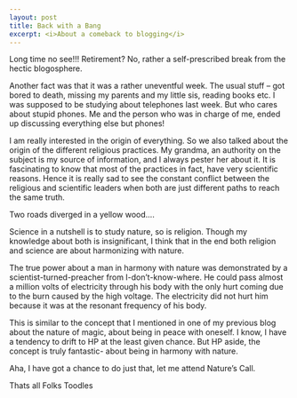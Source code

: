 ```yaml
---
layout: post
title: Back with a Bang
excerpt: <i>About a comeback to blogging</i>
---
```


Long time no see!!! Retirement? No, rather a self-prescribed break from the hectic blogosphere. 

Another fact was that it was a rather uneventful week. The usual stuff – got bored to death, missing my parents and my little sis,
reading books etc. I was supposed to be studying about telephones last week. But who cares about stupid phones. Me and the person
who was in charge of me, ended up discussing everything else but phones!

I am really interested in the origin of everything. So we also talked about the origin of the different religious practices. 
My grandma, an authority on the subject is my source of information, and I always pester her about it. It is fascinating to know 
that most of the practices in fact, have very scientific reasons. Hence it is really sad to see the constant conflict between the 
religious and scientific leaders when both are just different paths to reach the same truth.

Two roads diverged in a yellow wood….

Science in a nutshell is to study nature, so is religion. Though my knowledge about both is insignificant, I think that in the 
end both religion and science are about harmonizing with nature. 

The true power about a man in harmony with nature was demonstrated by a scientist-turned-preacher from I-don’t-know-where. 
He could pass almost a million volts of electricity through his body with the only hurt coming due to the burn caused by the 
high voltage. The electricity did not hurt him because it was at the resonant frequency of his body. 

This is similar to the concept that I mentioned in one of my previous blog about the nature of magic, about being in peace with 
oneself. I know, I have a tendency to drift to HP at the least given chance. But HP aside, the concept is truly fantastic- about 
being in harmony with nature. 

Aha, I have got a chance to do just that, let me attend Nature’s Call.

Thats all Folks
Toodles
